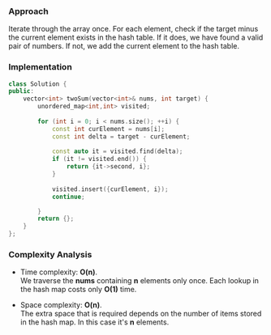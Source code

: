 ### Approach

Iterate through the array once. For each element, check if the target minus the current element exists in the hash table. If it does, we have found a valid pair of numbers. If not, we add the current element to the hash table.

### Implementation

```cpp
class Solution {
public:
    vector<int> twoSum(vector<int>& nums, int target) {
        unordered_map<int,int> visited;
        
        for (int i = 0; i < nums.size(); ++i) {
            const int curElement = nums[i];
            const int delta = target - curElement;
            
            const auto it = visited.find(delta);
            if (it != visited.end()) {
                return {it->second, i};
            }
            
            visited.insert({curElement, i});
            continue;

        }
        return {};
    }
};
```

### Complexity Analysis

* Time complexity: **O(n)**.<br>
We traverse the **nums** containing **n** elements only once. Each lookup in the hash map costs only **O(1)** time.

* Space complexity: **O(n)**.<br>
The extra space that is required depends on the number of items stored in the hash map. In this case it's **n** elements.